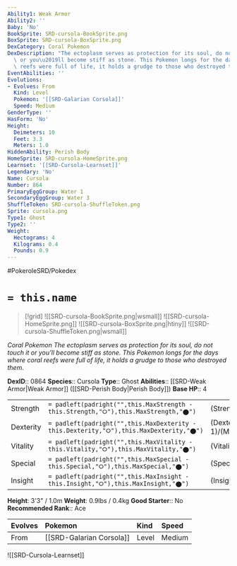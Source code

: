 ```yaml
---
Ability1: Weak Armor
Ability2: ''
Baby: 'No'
BookSprite: SRD-cursola-BookSprite.png
BoxSprite: SRD-cursola-BoxSprite.png
DexCategory: Coral Pokemon
DexDescription: "The ectoplasm serves as protection for its soul, do not touch it\
  \ or you\u2019ll become stiff as stone. This Pokemon longs for the days where coral\
  \ reefs were full of life, it holds a grudge to those who destroyed them."
EventAbilities: ''
Evolutions:
- Evolves: From
  Kind: Level
  Pokemon: '[[SRD-Galarian Corsola]]'
  Speed: Medium
GenderType: ''
HasForm: 'No'
Height:
  Deimeters: 10
  Feet: 3.3
  Meters: 1.0
HiddenAbility: Perish Body
HomeSprite: SRD-cursola-HomeSprite.png
Learnset: '[[SRD-Cursola-Learnset]]'
Legendary: 'No'
Name: Cursola
Number: 864
PrimaryEggGroup: Water 1
SecondaryEggGroup: Water 3
ShuffleToken: SRD-cursola-ShuffleToken.png
Sprite: cursola.png
Type1: Ghost
Type2: ''
Weight:
  Hectograms: 4
  Kilograms: 0.4
  Pounds: 0.9
---
```


#PokeroleSRD/Pokedex

# `= this.name`

> [!grid]
> ![[SRD-cursola-BookSprite.png|wsmall]]
> ![[SRD-cursola-HomeSprite.png]]
> ![[SRD-cursola-BoxSprite.png|htiny]]
> ![[SRD-cursola-ShuffleToken.png|wsmall]]


*Coral Pokemon*
*The ectoplasm serves as protection for its soul, do not touch it or you’ll become stiff as stone. This Pokemon longs for the days where coral reefs were full of life, it holds a grudge to those who destroyed them.*

**DexID**:: 0864
**Species**:: Cursola
**Type**:: Ghost
**Abilities**:: [[SRD-Weak Armor|Weak Armor]] ([[SRD-Perish Body|Perish Body]])
**Base HP**:: 4

|           |                                                                                        |                                          |
| --------- | -------------------------------------------------------------------------------------- | ---------------------------------------- |
| Strength  | `= padleft(padright("",this.MaxStrength - this.Strength,"⭘"),this.MaxStrength,"⬤")`    | (Strength::3)/(MaxStrength::6)   |
| Dexterity | `= padleft(padright("",this.MaxDexterity - this.Dexterity,"⭘"),this.MaxDexterity,"⬤")` | (Dexterity:: 1)/(MaxDexterity::3) |
| Vitality  | `= padleft(padright("",this.MaxVitality - this.Vitality,"⭘"),this.MaxVitality,"⬤")`    | (Vitality::2)/(MaxVitality::4)   |
| Special   | `= padleft(padright("",this.MaxSpecial - this.Special,"⭘"),this.MaxSpecial,"⬤")`       | (Special::4)/(MaxSpecial::8)     |
| Insight   | `= padleft(padright("",this.MaxInsight - this.Insight,"⭘"),this.MaxInsight,"⬤")`       | (Insight::2)/(MaxInsight::5)     |

**Height**: 3'3" / 1.0m
**Weight**: 0.9lbs / 0.4kg
**Good Starter**:: No
**Recommended Rank**:: Ace

| Evolves   | Pokemon                  | Kind   | Speed   |
|:----------|:-------------------------|:-------|:--------|
| From      | [[SRD-Galarian Corsola]] | Level  | Medium  |

![[SRD-Cursola-Learnset]]